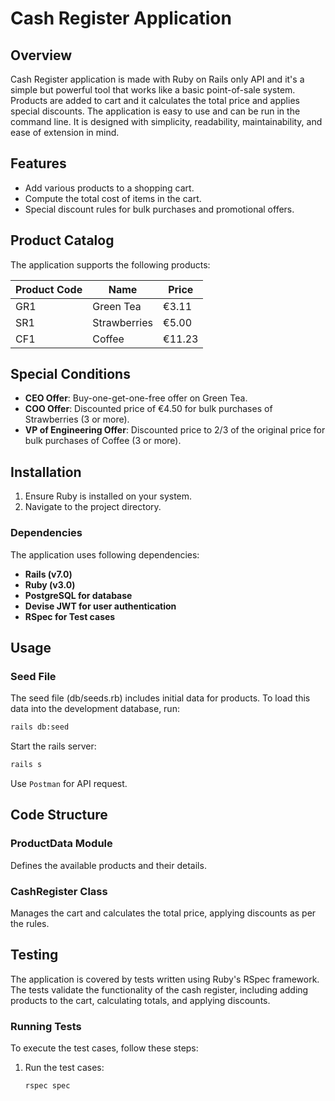 # Cash Register Application

## Overview

Cash Register application is made with Ruby on Rails only API and it's a simple but powerful tool that works like a basic point-of-sale system. Products are added to cart and it calculates the total price and applies special discounts. The application is easy to use and can be run in the command line. It is designed with simplicity, readability, maintainability, and ease of extension in mind.

## Features

- Add various products to a shopping cart.
- Compute the total cost of items in the cart.
- Special discount rules for bulk purchases and promotional offers.

## Product Catalog

The application supports the following products:

| Product Code | Name         | Price  |
|--------------|--------------|--------|
| GR1          | Green Tea    | €3.11  |
| SR1          | Strawberries | €5.00  |
| CF1          | Coffee       | €11.23 |

## Special Conditions

- **CEO Offer**: Buy-one-get-one-free offer on Green Tea.
- **COO Offer**: Discounted price of €4.50 for bulk purchases of Strawberries (3 or more).
- **VP of Engineering Offer**: Discounted price to 2/3 of the original price for bulk purchases of Coffee (3 or more).

## Installation

1. Ensure Ruby is installed on your system.
2. Navigate to the project directory.

### Dependencies

The application uses following dependencies:

- **Rails (v7.0)**
- **Ruby (v3.0)**
- **PostgreSQL for database**
- **Devise JWT for user authentication**
- **RSpec for Test cases**

## Usage

### Seed File
The seed file (db/seeds.rb) includes initial data for products. To load this data into the development database, run:

```bash
rails db:seed
```

Start the rails server:

```bash
rails s
```

Use `Postman` for API request.
## Code Structure

### ProductData Module
Defines the available products and their details.

### CashRegister Class
Manages the cart and calculates the total price, applying discounts as per the rules.

## Testing

The application is covered by tests written using Ruby's RSpec framework. The tests validate the functionality of the cash register, including adding products to the cart, calculating totals, and applying discounts.

### Running Tests

To execute the test cases, follow these steps:

1. Run the test cases:

    ```bash
    rspec spec
    ```
